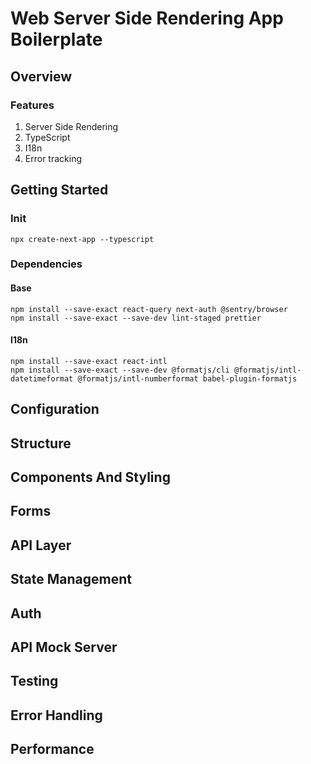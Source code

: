 # Web Server Side Rendering App Boilerplate

## Overview

### Features

1. Server Side Rendering
2. TypeScript
3. I18n
4. Error tracking


## Getting Started

### Init

```
npx create-next-app --typescript
```

### Dependencies

#### Base

```
npm install --save-exact react-query next-auth @sentry/browser
npm install --save-exact --save-dev lint-staged prettier
```

#### I18n

```
npm install --save-exact react-intl
npm install --save-exact --save-dev @formatjs/cli @formatjs/intl-datetimeformat @formatjs/intl-numberformat babel-plugin-formatjs
```


## Configuration
## Structure
## Components And Styling
## Forms
## API Layer
## State Management
## Auth
## API Mock Server
## Testing
## Error Handling
## Performance

